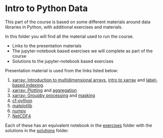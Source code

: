# Intro to Python Data

This part of the course is based on some different materials around data libraries in Python, with additional exercises and materials.

In this folder you will find all the material used to run the course.
* Links to the presentation materials
* The jupyter-notebook based exercises we will complete as part of the course
* Solutions to the jupyter-notebook based exercises

Presentation material is used from the links listed below:

1. [xarray: Introduction to multidimensional arrays](https://geohackweek.github.io/nDarrays/01-introduction/), [intro to xarray](https://geohackweek.github.io/nDarrays/02-xarray-architecture/) and [label-based indexing](https://geohackweek.github.io/nDarrays/03-label-based-indexing/).
2. [xarray: Plotting](https://geohackweek.github.io/nDarrays/04-plotting/) and [aggregation](https://geohackweek.github.io/nDarrays/05-aggregation/)
3. [xarray: Groupby processing](https://geohackweek.github.io/nDarrays/07-groupby-processing/) and [masking](https://geohackweek.github.io/nDarrays/09-masking/)
4. [cf-python]()
5. [matplotlib](https://matplotlib.org/stable/users/explain/quick_start.html)
6. [numpy](https://numpy.org/devdocs/user/quickstart.html)
7. [NetCDF4](https://unidata.github.io/netcdf4-python/#tutorial)

Each of these has an equivalent notebook in the [exercises](/python-data/exercises) folder with the solutions in the [solutions](python-data/solutions) folder. 
